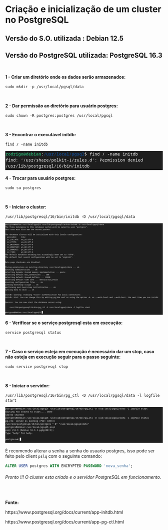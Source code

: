 <h1>Criação e inicialização de um cluster no PostgreSQL</h1>

<h2>Versão do S.O. utilizada : Debian 12.5</h2>
<h2>Versão do PostgreSQL utilizada: PostgreSQL 16.3</h2>

<br>

**1 - Criar um diretório onde os dados serão armazenados:**

```shell
sudo mkdir -p /usr/local/pgsql/data
```

<br>

**2 - Dar permissão ao diretório para usuário postgres:**

```shell
sudo chown -R postgres:postgres /usr/local/pgsql
```

<br>
 
**3 - Encontrar o executável initdb:**

```shell
find / -name initdb
```

<img src="https://github.com/ramos-r29/PostgreSQL/blob/main/01-PostgreSQL-install-debian/imagens/find.png" alt="Saida do comando find">

<br>

**4 - Trocar para usuário postgres:**

```shell
sudo su postgres
```

<br>

**5 - Iniciar o cluster:**

```shell
/usr/lib/postgresql/16/bin/initdb -D /usr/local/pgsql/data
```


<img src="https://github.com/ramos-r29/PostgreSQL/blob/main/01-PostgreSQL-install-debian/imagens/initdb.png" alt="Saida do comando initidb">


<br>

**6 - Verificar se o serviço postgresql esta em execução:**

```shell
service postgresql status
```

<br>

**7 - Caso o serviço esteja em execução é necessário dar um stop, caso não esteja em execução seguir para o passo seguinte:**

```shell
sudo service postgresql stop
```

<br>

**8 - Iniciar o servidor:**

```shell
/usr/lib/postgresql/16/bin/pg_ctl -D /usr/local/pgsql/data -l logfile start
```


<img src="https://github.com/ramos-r29/PostgreSQL/blob/main/01-PostgreSQL-install-debian/imagens/pg_ctl.png" alt="Saida do comando pg_ctrl">

É recomendo alterar a senha a senha do usuario postgres, isso pode ser feito pelo client `pslq` com o seguinte comando:

```sql
ALTER USER postgres WITH ENCRYPTED PASSWORD 'nova_senha';
```

<h6>Pronto !!! O cluster esta criado e o servidor PostgreSQL em funcionamento.</h6>

<br>

**Fonte:**
<p>https://www.postgresql.org/docs/current/app-initdb.html</p>
<p>https://www.postgresql.org/docs/current/app-pg-ctl.html</p>

